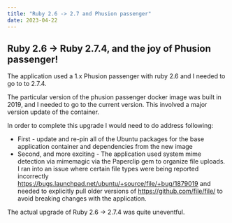 ```yaml
---
title: "Ruby 2.6 -> 2.7 and Phusion passenger"
date: 2023-04-22
---
```


## Ruby 2.6 -> Ruby 2.7.4, and the joy of Phusion passenger!

The application used a 1.x Phusion passenger with ruby 2.6 and I needed to go to to 2.7.4.

The  particular version of the phusion passenger docker image was built in 2019, and I needed to go to the current version. This involved a major version update of the container.

In order to complete this upgrade I would need to do address following:

- First - update and re-pin all of the Ubuntu packages for the base application container and dependencies from the new image
- Second, and more exciting - The application used system mime detection via mimemagic via the Paperclip gem to organize file uploads. I ran into an issue where certain file types were being reported incorrectly https://bugs.launchpad.net/ubuntu/+source/file/+bug/1879019 and needed to explicitly pull older versions of https://github.com/file/file/ to avoid breaking changes with the application.

The actual upgrade of Ruby 2.6 -> 2.7.4 was quite uneventful. 